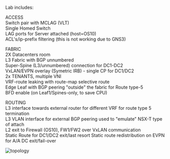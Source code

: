 Lab includes:

ACCESS</br>
Switch pair with MCLAG (VLT)</br> 
Single Homed Switch</br>
LAG ports for Server attached (host=OS10)</br>
ACL's/ip-prefix filtering (this is not working due to GNS3)</br>

FABRIC</br>
2X Datacenters room </br>
L3 Fabric with BGP unnumbered </br>
Super-Spine (L3/unnumbered) connection for DC1-DC2 </br>
VxLAN/EVPN overlay (Symetric IRB) - single CP for DC1/DC2 </br>
2x TENANTS, multiple VNI </br>
VRF-route leaking with route-map selective route </br>
Edge Leaf with BGP peering "outside" the fabric for Route type-5 </br>
BFD enable (on Leaf1/Spines-only, to save CPU) </br>

ROUTING</br>
L3 interface towards external router for different VRF for route type 5 termination </br>
L3 VLAN interface for external BGP peering used to "emulate" NSX-T type of attach </br>
L2 exit to Firewall (OS10), FW1/FW2 over VxLAN communication </br>
Static Route for DC1/DC2 exit/last resort Static route redistribution on EVPN for A/A DC exit/fail-over</br>


![topology](https://user-images.githubusercontent.com/20860769/124128101-be64a980-da7c-11eb-84be-aabb0069ccc0.png)

